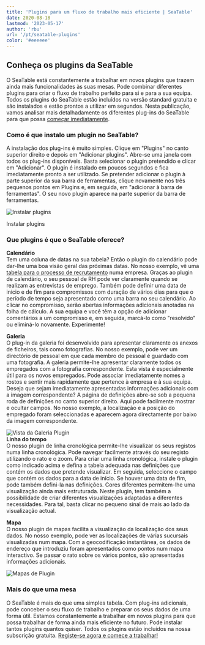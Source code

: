 ```yaml
---
title: 'Plugins para um fluxo de trabalho mais eficiente | SeaTable'
date: 2020-08-18
lastmod: '2023-05-17'
author: 'rbu'
url: '/pt/seatable-plugins'
color: '#eeeeee'
---
```


## Conheça os plugins da SeaTable

O SeaTable está constantemente a trabalhar em novos plugins que trazem ainda mais funcionalidades às suas mesas. Pode combinar diferentes plugins para criar o fluxo de trabalho perfeito para si e para a sua equipa. Todos os plugins do SeaTable estão incluídos na versão standard gratuita e são instalados e estão prontos a utilizar em segundos. Nesta publicação, vamos analisar mais detalhadamente os diferentes plug-ins do SeaTable para que possa [começar imediatamente](https://seatable.io/pt/registrierung/).

### Como é que instalo um plugin no SeaTable?

A instalação dos plug-ins é muito simples. Clique em "Plugins" no canto superior direito e depois em "Adicionar plugins". Abre-se uma janela com todos os plug-ins disponíveis. Basta selecionar o plugin pretendido e clicar em "Adicionar". O plugin é instalado em poucos segundos e fica imediatamente pronto a ser utilizado. Se pretender adicionar o plugin à parte superior da sua barra de ferramentas, clique novamente nos três pequenos pontos em Plugins e, em seguida, em "adicionar à barra de ferramentas". O seu novo plugin aparece na parte superior da barra de ferramentas.

![Instalar plugins](https://seatable.io/wp-content/uploads/2020/08/Plugins-instaling-.gif)

Instalar plugins

### Que plugins é que o SeaTable oferece?

**Calendário**  
Tem uma coluna de datas na sua tabela? Então o plugin do calendário pode dar-lhe uma boa visão geral das próximas datas. No nosso exemplo, vê uma [tabela para o processo de recrutamento](https://seatable.io/pt/vorlage/bdwyaoius76f-0vsreupaa/) numa empresa. Graças ao plugin de calendário, o seu pessoal de RH pode ver claramente quando se realizam as entrevistas de emprego. Também pode definir uma data de início e de fim para compromissos com duração de vários dias para que o período de tempo seja apresentado como uma barra no seu calendário. Ao clicar no compromisso, serão abertas informações adicionais anotadas na folha de cálculo. A sua equipa e você têm a opção de adicionar comentários a um compromisso e, em seguida, marcá-lo como "resolvido" ou eliminá-lo novamente. Experimente!

**Galeria**  
O plug-in da galeria foi desenvolvido para apresentar claramente os anexos de ficheiros, tais como fotografias. No nosso exemplo, pode ver um directório de pessoal em que cada membro do pessoal é guardado com uma fotografia. A galeria permite-lhe apresentar claramente todos os empregados com a fotografia correspondente. Esta vista é especialmente útil para os novos empregados. Pode associar imediatamente nomes a rostos e sentir mais rapidamente que pertence à empresa e à sua equipa. Deseja que sejam imediatamente apresentadas informações adicionais com a imagem correspondente? A página de definições abre-se sob a pequena roda de definições no canto superior direito. Aqui pode facilmente mostrar e ocultar campos. No nosso exemplo, a localização e a posição do empregado foram seleccionadas e aparecem agora directamente por baixo da imagem correspondente.

![Vista da Galeria Plugin](https://seatable.de/wp-content/uploads/2020/08/Bildschirmfoto-2020-08-19-um-09.52.29.png)  
**Linha do tempo**  
O nosso plugin de linha cronológica permite-lhe visualizar os seus registos numa linha cronológica. Pode navegar facilmente através do seu registo utilizando o rato e o zoom. Para criar uma linha cronológica, instale o plugin como indicado acima e defina a tabela adequada nas definições que contém os dados que pretende visualizar. Em seguida, seleccione o campo que contém os dados para a data de início. Se houver uma data de fim, pode também defini-la nas definições. Cores diferentes permitem-lhe uma visualização ainda mais estruturada. Neste plugin, tem também a possibilidade de criar diferentes visualizações adaptadas a diferentes necessidades. Para tal, basta clicar no pequeno sinal de mais ao lado da visualização actual.

**Mapa**  
O nosso plugin de mapas facilita a visualização da localização dos seus dados. No nosso exemplo, pode ver as localizações de várias sucursais visualizadas num mapa. Com a geocodificação instantânea, os dados de endereço que introduziu foram apresentados como pontos num mapa interactivo. Se passar o rato sobre os vários pontos, são apresentadas informações adicionais.

![Mapas de Plugin ](https://seatable.de/wp-content/uploads/2020/08/Bildschirmfoto-2020-08-19-um-10.34.17.png)

### Mais do que uma mesa

O SeaTable é mais do que uma simples tabela. Com plug-ins adicionais, pode conceber o seu fluxo de trabalho e preparar os seus dados de uma forma útil. Estamos constantemente a trabalhar em novos plugins para que possa trabalhar de forma ainda mais eficiente no futuro. Pode instalar tantos plugins quantos quiser. Todos os plugins estão incluídos na nossa subscrição gratuita. [Registe-se agora e comece a trabalhar!](https://seatable.io/pt/registrierung/)
